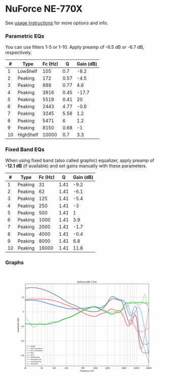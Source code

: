 # NuForce NE-770X
See [usage instructions](https://github.com/jaakkopasanen/AutoEq#usage) for more options and info.

### Parametric EQs
You can use filters 1-5 or 1-10. Apply preamp of -6.5 dB or -6.7 dB, respectively.

|   # | Type      |   Fc (Hz) |    Q |   Gain (dB) |
|-----|-----------|-----------|------|-------------|
|   1 | LowShelf  |       105 | 0.7  |        -8.2 |
|   2 | Peaking   |       172 | 0.57 |        -4.5 |
|   3 | Peaking   |       888 | 0.77 |         4.6 |
|   4 | Peaking   |      3916 | 0.45 |       -17.7 |
|   5 | Peaking   |      5519 | 0.41 |        20   |
|   6 | Peaking   |      2443 | 4.77 |        -0.6 |
|   7 | Peaking   |      3245 | 5.56 |         1.2 |
|   8 | Peaking   |      5471 | 6    |         1.2 |
|   9 | Peaking   |      8150 | 0.68 |        -1   |
|  10 | HighShelf |     10000 | 0.7  |         3.3 |

### Fixed Band EQs
When using fixed band (also called graphic) equalizer, apply preamp of **-12.1 dB** (if available) and set gains manually with these parameters.

|   # | Type    |   Fc (Hz) |    Q |   Gain (dB) |
|-----|---------|-----------|------|-------------|
|   1 | Peaking |        31 | 1.41 |        -9.2 |
|   2 | Peaking |        62 | 1.41 |        -6.1 |
|   3 | Peaking |       125 | 1.41 |        -5.4 |
|   4 | Peaking |       250 | 1.41 |        -3   |
|   5 | Peaking |       500 | 1.41 |         1   |
|   6 | Peaking |      1000 | 1.41 |         3.9 |
|   7 | Peaking |      2000 | 1.41 |        -1.7 |
|   8 | Peaking |      4000 | 1.41 |        -0.4 |
|   9 | Peaking |      8000 | 1.41 |         6.8 |
|  10 | Peaking |     16000 | 1.41 |        11.8 |

### Graphs
![](./NuForce%20NE-770X.png)
